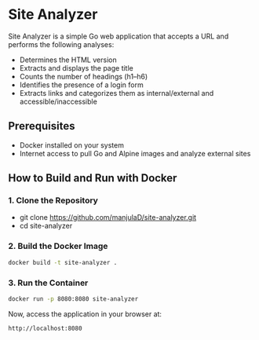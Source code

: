 
# Site Analyzer

Site Analyzer is a simple Go web application that accepts a URL and performs the following analyses:
- Determines the HTML version
- Extracts and displays the page title
- Counts the number of headings (h1–h6)
- Identifies the presence of a login form
- Extracts links and categorizes them as internal/external and accessible/inaccessible



## Prerequisites

- Docker installed on your system
- Internet access to pull Go and Alpine images and analyze external sites

## How to Build and Run with Docker

### 1. Clone the Repository

- git clone https://github.com/manjulaD/site-analyzer.git
- cd site-analyzer


### 2. Build the Docker Image

```bash
docker build -t site-analyzer .
```

### 3. Run the Container

```bash
docker run -p 8080:8080 site-analyzer
```

Now, access the application in your browser at:

```
http://localhost:8080
```


